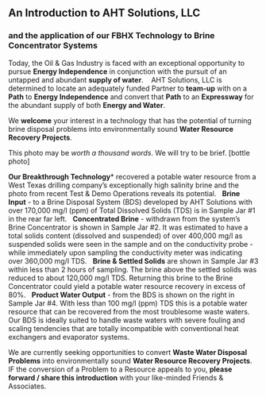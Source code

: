 ## An Introduction to AHT Solutions, LLC  

### and the application of our FBHX Technology to Brine Concentrator Systems 

Today, the Oil & Gas Industry is faced with an exceptional opportunity to pursue **Energy Independence** in conjunction with the pursuit of an untapped and abundant **supply of water**.    AHT Solutions, LLC is determined to locate an adequately funded Partner to **team-up** with on a **Path** to **Energy Independence** and convert that **Path** to an **Expressway** for the abundant supply of both **Energy and Water**.

We **welcome** your interest in a technology that has the potential of turning brine disposal problems into environmentally sound **Water Resource Recovery Projects**.

This photo may be _worth a thousand words_.  We will try to be brief.
[bottle photo]

**Our Breakthrough Technology*** recovered a potable water resource from a West Texas drilling company’s exceptionally high salinity brine and the photo from recent Test & Demo Operations reveals its potential.
 
**Brine Input** - to a Brine Disposal System (BDS) developed by AHT Solutions with over 170,000 mg/l (ppm) of Total Dissolved Solids (TDS) is in Sample Jar #1 in the rear far left.
 
**Concentrated Brine** - withdrawn from the system’s Brine Concentrator is shown in Sample Jar #2. It was estimated to have a total solids content (dissolved and suspended) of over 400,000 mg/l as suspended solids were seen in the sample and on the conductivity probe - while immediately upon sampling the conductivity meter was indicating over 360,000 mg/l TDS.
 
**Brine & Settled Solids** are shown in Sample Jar #3 within less than 2 hours of sampling. The brine above the settled solids was reduced to about 120,000 mg/l TDS. Returning this brine to the Brine Concentrator could yield a potable water resource recovery in excess of 80%.
 
**Product Water Output** - from the BDS is shown on the right in Sample Jar #4. With less than 100 mg/l (ppm) TDS this is a potable water resource that can be recovered from the most troublesome waste waters. Our BDS is ideally suited to handle waste waters with severe fouling and scaling tendencies that are totally incompatible with conventional heat exchangers and evaporator systems.

We are currently seeking opportunities to convert **Waste Water Disposal Problems** into environmentally sound **Water Resource Recovery Projects**.  IF the conversion of a Problem to a Resource appeals to you, **please forward / share this introduction** with your like-minded Friends & Associates.